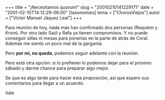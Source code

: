 +++
title = "¡Necesitamos quorum!"
slug = "20010210141229171"
date = "2001-02-10T14:12:29-06:00"
[taxonomies]
tema = ["ChorosViejos"]
autor = ["Víctor Manuel Jáquez Leal"]
+++

Para reunión de hoy, nada más han confirmado dos personas (Requiem y
Krom). Por otro lado Saúl y Rafa ya tienen compromisos. Y no puede
conseguir sillas ni mesas para ponerlas en la parte de atrás de Coral.
Además me siento un poco mal de la garganta.

Pero **por mi, no queda**, podemos seguir adelante con la reunión.

Pero está otra opción: si lo prefieren lo podemos dejar para el próximo
sábado y darme chance para preparar algo mejor.

Se que es algo tarde para hacer esta proposición, así que espero sus
comentarios para llegar a un acuerdo.

Vale

